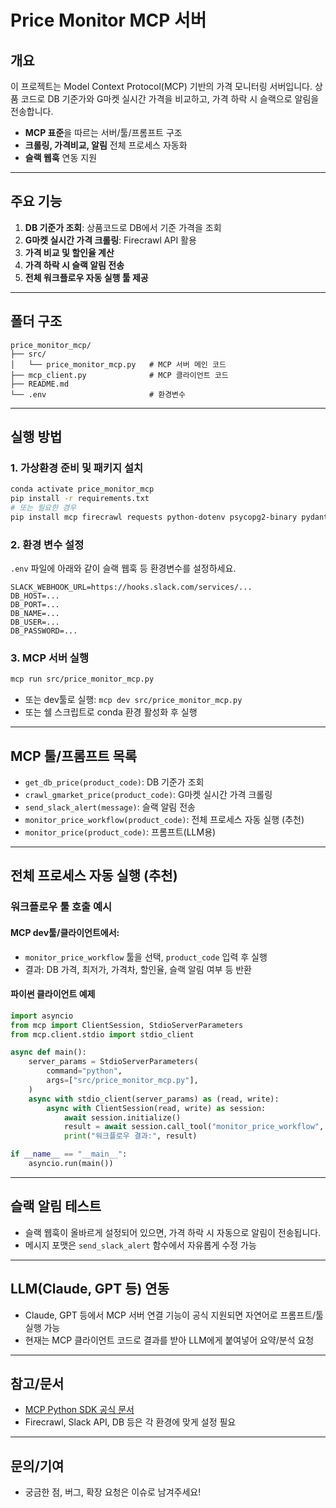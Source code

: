 # Price Monitor MCP 서버

## 개요

이 프로젝트는 Model Context Protocol(MCP) 기반의 가격 모니터링 서버입니다. 상품 코드로 DB 기준가와 G마켓 실시간 가격을 비교하고, 가격 하락 시 슬랙으로 알림을 전송합니다.

- **MCP 표준**을 따르는 서버/툴/프롬프트 구조
- **크롤링, 가격비교, 알림** 전체 프로세스 자동화
- **슬랙 웹훅** 연동 지원

---

## 주요 기능

1. **DB 기준가 조회**: 상품코드로 DB에서 기준 가격을 조회
2. **G마켓 실시간 가격 크롤링**: Firecrawl API 활용
3. **가격 비교 및 할인율 계산**
4. **가격 하락 시 슬랙 알림 전송**
5. **전체 워크플로우 자동 실행 툴 제공**

---

## 폴더 구조

```
price_monitor_mcp/
├── src/
│   └── price_monitor_mcp.py   # MCP 서버 메인 코드
├── mcp_client.py              # MCP 클라이언트 코드
├── README.md                  
└── .env                       # 환경변수
```

---

## 실행 방법

### 1. 가상환경 준비 및 패키지 설치

```bash
conda activate price_monitor_mcp
pip install -r requirements.txt
# 또는 필요한 경우
pip install mcp firecrawl requests python-dotenv psycopg2-binary pydantic
```

### 2. 환경 변수 설정

`.env` 파일에 아래와 같이 슬랙 웹훅 등 환경변수를 설정하세요.
```
SLACK_WEBHOOK_URL=https://hooks.slack.com/services/...
DB_HOST=...
DB_PORT=...
DB_NAME=...
DB_USER=...
DB_PASSWORD=...
```

### 3. MCP 서버 실행

```bash
mcp run src/price_monitor_mcp.py
```

- 또는 dev툴로 실행: `mcp dev src/price_monitor_mcp.py`
- 또는 쉘 스크립트로 conda 환경 활성화 후 실행

---

## MCP 툴/프롬프트 목록

- `get_db_price(product_code)`: DB 기준가 조회
- `crawl_gmarket_price(product_code)`: G마켓 실시간 가격 크롤링
- `send_slack_alert(message)`: 슬랙 알림 전송
- `monitor_price_workflow(product_code)`: 전체 프로세스 자동 실행 (추천)
- `monitor_price(product_code)`: 프롬프트(LLM용)

---

## 전체 프로세스 자동 실행 (추천)

### 워크플로우 툴 호출 예시

#### MCP dev툴/클라이언트에서:
- `monitor_price_workflow` 툴을 선택, `product_code` 입력 후 실행
- 결과: DB 가격, 최저가, 가격차, 할인율, 슬랙 알림 여부 등 반환

#### 파이썬 클라이언트 예제
```python
import asyncio
from mcp import ClientSession, StdioServerParameters
from mcp.client.stdio import stdio_client

async def main():
    server_params = StdioServerParameters(
        command="python",
        args=["src/price_monitor_mcp.py"],
    )
    async with stdio_client(server_params) as (read, write):
        async with ClientSession(read, write) as session:
            await session.initialize()
            result = await session.call_tool("monitor_price_workflow", arguments={"product_code": "ULCK25151"})
            print("워크플로우 결과:", result)

if __name__ == "__main__":
    asyncio.run(main())
```

---

## 슬랙 알림 테스트
- 슬랙 웹훅이 올바르게 설정되어 있으면, 가격 하락 시 자동으로 알림이 전송됩니다.
- 메시지 포맷은 `send_slack_alert` 함수에서 자유롭게 수정 가능

---

## LLM(Claude, GPT 등) 연동
- Claude, GPT 등에서 MCP 서버 연결 기능이 공식 지원되면 자연어로 프롬프트/툴 실행 가능
- 현재는 MCP 클라이언트 코드로 결과를 받아 LLM에게 붙여넣어 요약/분석 요청

---

## 참고/문서
- [MCP Python SDK 공식 문서](https://github.com/modelcontextprotocol/python-sdk)
- Firecrawl, Slack API, DB 등은 각 환경에 맞게 설정 필요

---

## 문의/기여
- 궁금한 점, 버그, 확장 요청은 이슈로 남겨주세요! 
